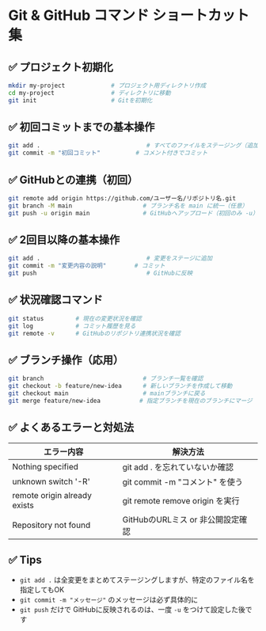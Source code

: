 # Git & GitHub コマンド ショートカット集

## ✅ プロジェクト初期化

```bash
mkdir my-project             # プロジェクト用ディレクトリ作成
cd my-project                # ディレクトリに移動
git init                     # Gitを初期化
```

## ✅ 初回コミットまでの基本操作

```bash
git add .                              # すべてのファイルをステージング（追加）
git commit -m "初回コミット"          # コメント付きでコミット
```

## ✅ GitHubとの連携（初回）

```bash
git remote add origin https://github.com/ユーザー名/リポジトリ名.git
git branch -M main                    # ブランチ名を main に統一（任意）
git push -u origin main               # GitHubへアップロード（初回のみ -u）
```

## ✅ 2回目以降の基本操作

```bash
git add .                              # 変更をステージに追加
git commit -m "変更内容の説明"        # コミット
git push                               # GitHubに反映
```

## ✅ 状況確認コマンド

```bash
git status         # 現在の変更状況を確認
git log            # コミット履歴を見る
git remote -v      # GitHubのリポジトリ連携状況を確認
```

## ✅ ブランチ操作（応用）

```bash
git branch                            # ブランチ一覧を確認
git checkout -b feature/new-idea      # 新しいブランチを作成して移動
git checkout main                     # mainブランチに戻る
git merge feature/new-idea           # 指定ブランチを現在のブランチにマージ
```

## ✅ よくあるエラーと対処法

| エラー内容 | 解決方法 |
|------------|----------|
| Nothing specified | git add . を忘れていないか確認 |
| unknown switch '-R' | git commit -m "コメント" を使う |
| remote origin already exists | git remote remove origin を実行 |
| Repository not found | GitHubのURLミス or 非公開設定確認 |

## ✅ Tips

- `git add .` は全変更をまとめてステージングしますが、特定のファイル名を指定してもOK
- `git commit -m "メッセージ"` のメッセージは必ず具体的に
- `git push` だけで GitHubに反映されるのは、一度 `-u` をつけて設定した後です 